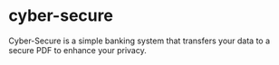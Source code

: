 # cyber-secure
Cyber-Secure is a simple banking system that transfers your data to a secure PDF to enhance your privacy. 
